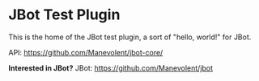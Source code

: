 # JBot Test Plugin

This is the home of the JBot test plugin, a sort of "hello, world!" for JBot.

API: https://github.com/Manevolent/jbot-core/

**Interested in JBot?**
JBot: https://github.com/Manevolent/jbot
